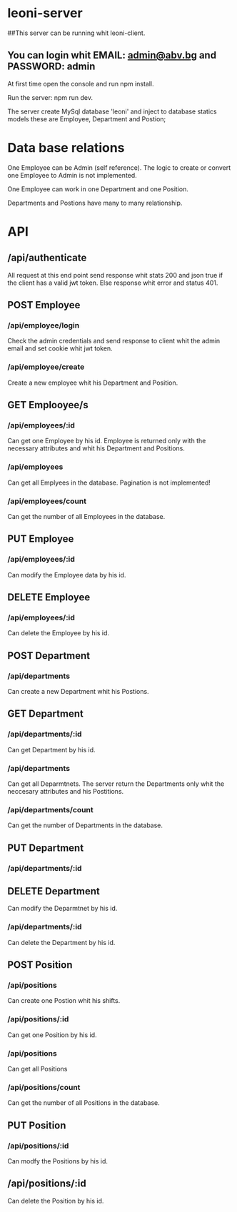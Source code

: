 # leoni-server

##This server can be running whit leoni-client.
## You can login whit EMAIL: admin@abv.bg and PASSWORD: admin

At first time open the console and run npm install.

Run the server: npm run dev.

The server create MySql database 'leoni' and inject to database statics models these are Employee, Department and Postion;

# Data base relations

One Employee can be Admin (self reference). The logic to create or convert one Employee to Admin is not implemented.

One Employee can work in one Department and one Position.

Departments and Postions have many to many relationship.

# API

## /api/authenticate

All request at this end point send response whit stats 200 and json true if the client has a valid jwt token. Else response whit error and status 401.




## POST Employee

### /api/employee/login

Check the admin credentials and send response to client whit the admin email and set cookie whit jwt token.

### /api/employee/create

 Create a new employee whit his Department and Position.

## GET Emplooyee/s

### /api/employees/:id
 
 Can get one Employee by his id. Employee is returned only with the necessary attributes and whit his Department and Positions.
 
### /api/employees

 Can get all Emplyees in the database. Pagination is not implemented!
 
### /api/employees/count

 Can get the number of all Employees in the database.
 
## PUT Employee

### /api/employees/:id 

 Can modify the Employee data by his id.
 
## DELETE Employee

### /api/employees/:id 

Can delete the Employee by his id.




## POST Department 

### /api/departments 

Can create a new Department whit his Postions.

## GET Department

### /api/departments/:id 

Can get Department by his id.  

### /api/departments 

Can get all Deparmtnets. The server return the Departments only whit the neccesary attributes and his Postitions.

### /api/departments/count 

Can get the number of Departments in the database.

## PUT Department

### /api/departments/:id 

## DELETE Department

Can modify the Deparmtnet by his id.

### /api/departments/:id 

Can delete the Department by his id.




## POST Position

### /api/positions 

Can create one Postion whit his shifts.

### /api/positions/:id 

Can get one Position by his id.

### /api/positions 

Can get all Positions 

### /api/positions/count

Can get the number of all Positions in the database.

## PUT Position 

### /api/positions/:id 

Can modfy the Positions by his id.

## /api/positions/:id 

Can delete the Position by his id.


